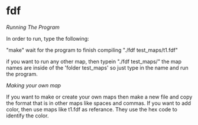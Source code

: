 # fdf

*Running The Program* 

In order to run, type the following:

"make"
wait for the program to finish compiling
"./fdf test_maps/t1.fdf"

if you want to run any other map, then typein "./fdf test_maps/<map name>"
the map names are inside of the 'folder test_maps' so just type in the name and run the program.



*Making your own map* 
  
If you want to make or create your own maps then make a new file and copy the format that is in other maps like spaces and commas.
If you want to add color, then use maps like t1.fdf as referance. They use the hex code to identify the color.
